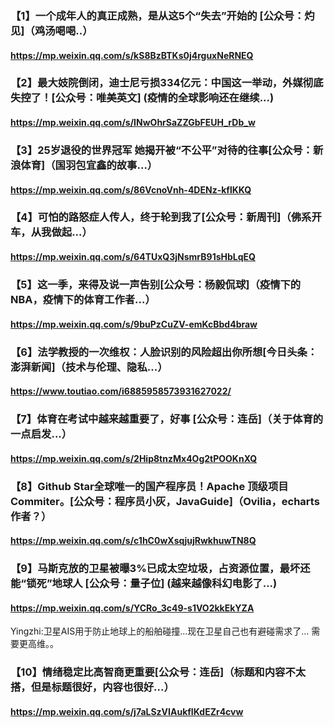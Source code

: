 ### 【1】一个成年人的真正成熟，是从这5个“失去”开始的 [公众号：灼见]（鸡汤喝喝..）
#### https://mp.weixin.qq.com/s/kS8BzBTKs0j4rguxNeRNEQ

### 【2】最大妓院倒闭，迪士尼亏损334亿元：中国这一举动，外媒彻底失控了！[公众号：唯美英文] (疫情的全球影响还在继续...)
#### https://mp.weixin.qq.com/s/INwOhrSaZZGbFEUH_rDb_w

### 【3】25岁退役的世界冠军 她揭开被“不公平”对待的往事[公众号：新浪体育]（国羽包宜鑫的故事...）
#### https://mp.weixin.qq.com/s/86VcnoVnh-4DENz-kflKKQ

### 【4】可怕的路怒症人传人，终于轮到我了[公众号：新周刊]（佛系开车，从我做起...）
#### https://mp.weixin.qq.com/s/64TUxQ3jNsmrB91sHbLqEQ

### 【5】这一季，来得及说一声告别[公众号：杨毅侃球]（疫情下的NBA，疫情下的体育工作者...）
#### https://mp.weixin.qq.com/s/9buPzCuZV-emKcBbd4braw

### 【6】法学教授的一次维权：人脸识别的风险超出你所想[今日头条：澎湃新闻]（技术与伦理、隐私...）
#### https://www.toutiao.com/i6885958573931627022/

### 【7】体育在考试中越来越重要了，好事 [公众号：连岳]（关于体育的一点启发...）
#### https://mp.weixin.qq.com/s/2Hip8tnzMx4Og2tPOOKnXQ

### 【8】Github Star全球唯一的国产程序员！Apache 顶级项目Commiter。[公众号：程序员小灰，JavaGuide]（Ovilia，echarts作者？）
#### https://mp.weixin.qq.com/s/c1hC0wXsqjujRwkhuwTN8Q

### 【9】马斯克放的卫星被曝3%已成太空垃圾，占资源位置，最坏还能“锁死”地球人 [公众号：量子位] (越来越像科幻电影了...)
#### https://mp.weixin.qq.com/s/YCRo_3c49-s1VO2kkEkYZA
Yingzhi:卫星AIS用于防止地球上的船舶碰撞...现在卫星自己也有避碰需求了... 需要更高维。。

### 【10】情绪稳定比高智商更重要[公众号：连岳]（标题和内容不太搭，但是标题很好，内容也很好...）
#### https://mp.weixin.qq.com/s/j7aLSzVIAukfIKdEZr4cvw